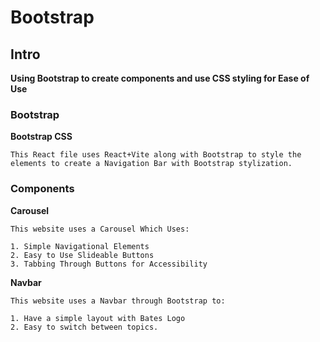# Bootstrap

## Intro

**Using Bootstrap to create components and use CSS styling for Ease of Use**

### Bootstrap

**Bootstrap CSS**

    This React file uses React+Vite along with Bootstrap to style the elements to create a Navigation Bar with Bootstrap stylization.

### Components

**Carousel**

    This website uses a Carousel Which Uses:

    1. Simple Navigational Elements
    2. Easy to Use Slideable Buttons
    3. Tabbing Through Buttons for Accessibility

**Navbar**

    This website uses a Navbar through Bootstrap to:

    1. Have a simple layout with Bates Logo
    2. Easy to switch between topics.
